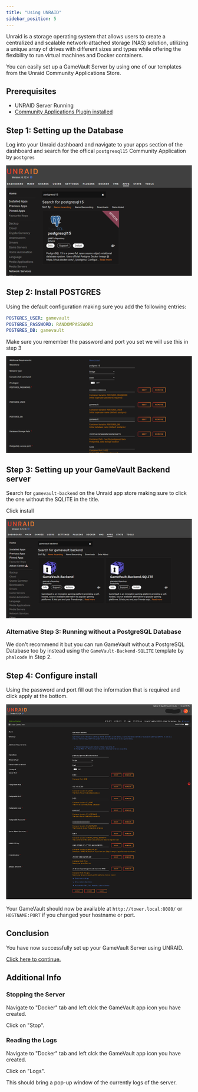 ```yaml
---
title: "Using UNRAID"
sidebar_position: 5
---
```


Unraid is a storage operating system that allows users to create a centralized and scalable network-attached storage (NAS) solution, utilizing a unique array of drives with different sizes and types while offering the flexibility to run virtual machines and Docker containers.

You can easily set up a GameVault Server by using one of our templates from the Unraid Community Applications Store.

## Prerequisites

- UNRAID Server Running
- [Community Applications Plugin installed](https://forums.unraid.net/topic/38582-plug-in-community-applications)

## Step 1: Setting up the Database

Log into your Unraid dashboard and navigate to your apps section of the dashboard and search for the offical `postgresql15` Community Application by `postgres`

![Step 1](/img/docs/setup/unraid/unraid1.png)



## Step 2: Install POSTGRES

Using the default configuration making sure you add the following entries:

```yaml
POSTGRES_USER: gamevault
POSTGRES_PASSWORD: RANDOMPASSWORD
POSTGRES_DB: gamevault
```
Make sure you remember the password and port you set we will use this in step 3

![Step 2](/img/docs/setup/unraid/unraid2.png)



## Step 3: Setting up your GameVault Backend server

Search for `gamevault-backend` on the Unraid app store making sure to click the one without the SQLITE in the title. 



Click install

![Step 3](/img/docs/setup/unraid/unraid3.png)

### Alternative Step 3: Running without a PostgreSQL Database

We don't recommend it but you can run GameVault without a PostgreSQL Database too by instead using the `GameVault-Backend-SQLITE` template by `phalcode` in Step 2.


## Step 4: Configure install

Using the password and port fill out the information that is required and click apply at the bottom. 

![Step 4](/img/docs/setup/unraid/unraid4.png)


Your GameVault should now be available at `http://tower.local:8080/` or `HOSTNAME:PORT` if you changed your hostname or port.

## Conclusion

You have now successfully set up your GameVault Server using UNRAID.

[Click here to continue.](setup.md#what-next)

## Additional Info

### Stopping the Server

Navigate to "Docker" tab and left clck the GameVault app icon you have created.

Click on "Stop".


### Reading the Logs

Navigate to "Docker" tab and left clck the GameVault app icon you have created.

Click on "Logs".

This should bring a pop-up window of the currently logs of the server.
